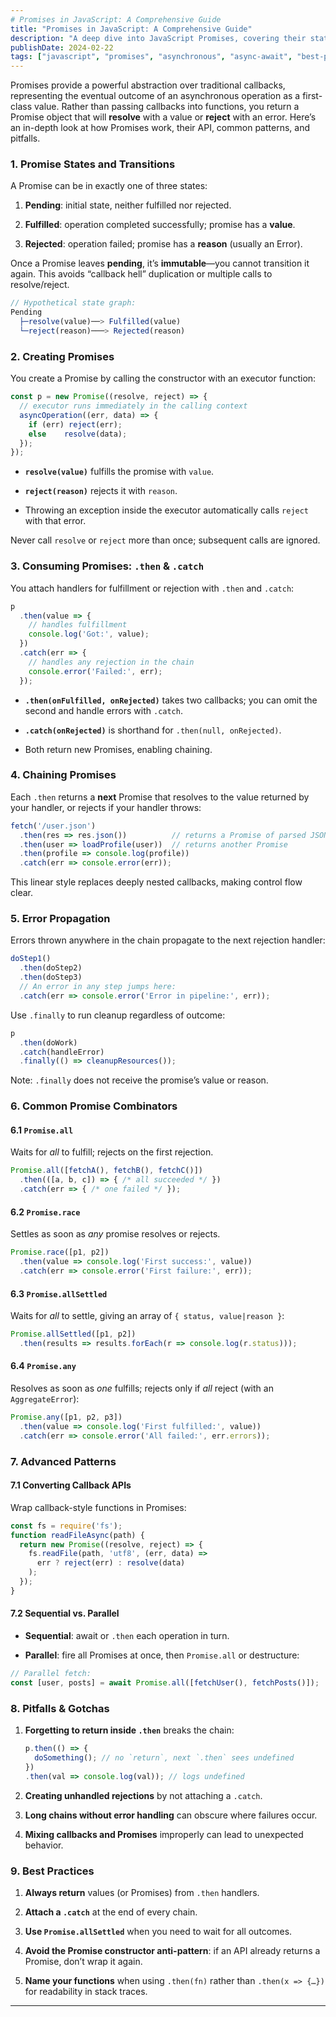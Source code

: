 ```yaml
---
# Promises in JavaScript: A Comprehensive Guide
title: "Promises in JavaScript: A Comprehensive Guide"
description: "A deep dive into JavaScript Promises, covering their states, API, error handling, and best practices for writing clean asynchronous code."
publishDate: 2024-02-22
tags: ["javascript", "promises", "asynchronous", "async-await", "best-practices"]
---
```

Promises provide a powerful abstraction over traditional callbacks, representing the eventual outcome of an asynchronous operation as a first-class value. Rather than passing callbacks into functions, you return a Promise object that will **resolve** with a value or **reject** with an error. Here’s an in-depth look at how Promises work, their API, common patterns, and pitfalls.

### 1. Promise States and Transitions

A Promise can be in exactly one of three states:

1. **Pending**: initial state, neither fulfilled nor rejected.
    
2. **Fulfilled**: operation completed successfully; promise has a **value**.
    
3. **Rejected**: operation failed; promise has a **reason** (usually an Error).
    

Once a Promise leaves **pending**, it’s **immutable**—you cannot transition it again. This avoids “callback hell” duplication or multiple calls to resolve/reject.

```js
// Hypothetical state graph:
Pending
  ├─resolve(value)──> Fulfilled(value)
  └─reject(reason)───> Rejected(reason)
```

### 2. Creating Promises

You create a Promise by calling the constructor with an executor function:

```js
const p = new Promise((resolve, reject) => {
  // executor runs immediately in the calling context
  asyncOperation((err, data) => {
    if (err) reject(err);
    else    resolve(data);
  });
});
```

- **`resolve(value)`** fulfills the promise with `value`.
    
- **`reject(reason)`** rejects it with `reason`.
    
- Throwing an exception inside the executor automatically calls `reject` with that error.
    

Never call `resolve` or `reject` more than once; subsequent calls are ignored.

### 3. Consuming Promises: `.then` & `.catch`

You attach handlers for fulfillment or rejection with `.then` and `.catch`:

```js
p
  .then(value => {
    // handles fulfillment
    console.log('Got:', value);
  })
  .catch(err => {
    // handles any rejection in the chain
    console.error('Failed:', err);
  });
```

- **`.then(onFulfilled, onRejected)`** takes two callbacks; you can omit the second and handle errors with `.catch`.
    
- **`.catch(onRejected)`** is shorthand for `.then(null, onRejected)`.
    
- Both return new Promises, enabling chaining.
    

### 4. Chaining Promises

Each `.then` returns a **next** Promise that resolves to the value returned by your handler, or rejects if your handler throws:

```js
fetch('/user.json')
  .then(res => res.json())          // returns a Promise of parsed JSON
  .then(user => loadProfile(user))  // returns another Promise
  .then(profile => console.log(profile))
  .catch(err => console.error(err));
```

This linear style replaces deeply nested callbacks, making control flow clear.

### 5. Error Propagation

Errors thrown anywhere in the chain propagate to the next rejection handler:

```js
doStep1()
  .then(doStep2)
  .then(doStep3)
  // An error in any step jumps here:
  .catch(err => console.error('Error in pipeline:', err));
```

Use `.finally` to run cleanup regardless of outcome:

```js
p
  .then(doWork)
  .catch(handleError)
  .finally(() => cleanupResources());
```

Note: `.finally` does not receive the promise’s value or reason.

### 6. Common Promise Combinators

#### 6.1 `Promise.all`

Waits for _all_ to fulfill; rejects on the first rejection.

```js
Promise.all([fetchA(), fetchB(), fetchC()])
  .then(([a, b, c]) => { /* all succeeded */ })
  .catch(err => { /* one failed */ });
```

#### 6.2 `Promise.race`

Settles as soon as _any_ promise resolves or rejects.

```js
Promise.race([p1, p2])
  .then(value => console.log('First success:', value))
  .catch(err => console.error('First failure:', err));
```

#### 6.3 `Promise.allSettled`

Waits for _all_ to settle, giving an array of `{ status, value|reason }`:

```js
Promise.allSettled([p1, p2])
  .then(results => results.forEach(r => console.log(r.status)));
```

#### 6.4 `Promise.any`

Resolves as soon as _one_ fulfills; rejects only if _all_ reject (with an `AggregateError`):

```js
Promise.any([p1, p2, p3])
  .then(value => console.log('First fulfilled:', value))
  .catch(err => console.error('All failed:', err.errors));
```

### 7. Advanced Patterns

#### 7.1 Converting Callback APIs

Wrap callback-style functions in Promises:

```js
const fs = require('fs');
function readFileAsync(path) {
  return new Promise((resolve, reject) => {
    fs.readFile(path, 'utf8', (err, data) =>
      err ? reject(err) : resolve(data)
    );
  });
}
```

#### 7.2 Sequential vs. Parallel

- **Sequential**: await or `.then` each operation in turn.
    
- **Parallel**: fire all Promises at once, then `Promise.all` or destructure:
    

```js
// Parallel fetch:
const [user, posts] = await Promise.all([fetchUser(), fetchPosts()]);
```

### 8. Pitfalls & Gotchas

1. **Forgetting to return inside `.then`** breaks the chain:
    
    ```js
    p.then(() => {
      doSomething(); // no `return`, next `.then` sees undefined
    })
    .then(val => console.log(val)); // logs undefined
    ```
    
2. **Creating unhandled rejections** by not attaching a `.catch`.
    
3. **Long chains without error handling** can obscure where failures occur.
    
4. **Mixing callbacks and Promises** improperly can lead to unexpected behavior.
    

### 9. Best Practices

1. **Always return** values (or Promises) from `.then` handlers.
    
2. **Attach a `.catch`** at the end of every chain.
    
3. **Use `Promise.allSettled`** when you need to wait for all outcomes.
    
4. **Avoid the Promise constructor anti-pattern**: if an API already returns a Promise, don’t wrap it again.
    
5. **Name your functions** when using `.then(fn)` rather than `.then(x => {…})` for readability in stack traces.
    

---
